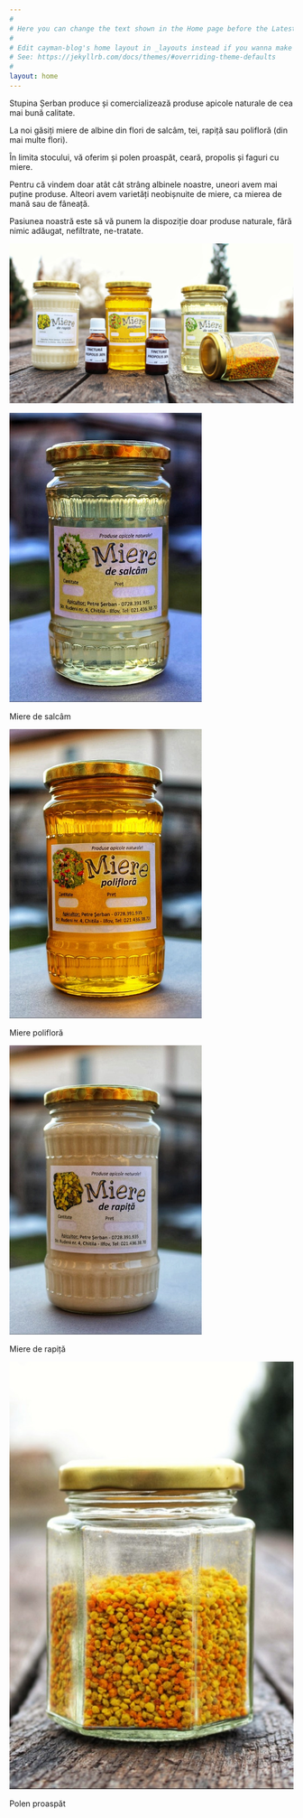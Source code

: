 ```yaml
---
#
# Here you can change the text shown in the Home page before the Latest Posts section.
#
# Edit cayman-blog's home layout in _layouts instead if you wanna make some changes
# See: https://jekyllrb.com/docs/themes/#overriding-theme-defaults
#
layout: home
---
```


Stupina Șerban produce și comercializează produse apicole naturale de cea mai bună calitate. 

La noi găsiți miere de albine din flori de salcâm, tei, rapiță sau polifloră (din mai multe flori).

În limita stocului, vă oferim și polen proaspăt, ceară, propolis și faguri cu miere. 

Pentru că vindem doar atât cât strâng albinele noastre, uneori avem mai puține produse. Alteori avem varietăți neobișnuite de miere, ca mierea de mană sau de fâneață. 

Pasiunea noastră este să vă punem la dispoziție doar produse naturale, fără nimic adăugat, nefiltrate, ne-tratate. 

![Stupina Șerban - Miere de salcâm, rapiță, polifloră, polen și propolis](assets/produse_stupina_serban.jpg)


<div class="image-row-3">
    <div> <img src="assets/salcam-512.jpeg" alt="Stupina Șerban - Miere de salcâm"/> <p>Miere de salcâm</p></div>
    <div> <img src="assets/poliflora-512.jpeg" alt="Stupina Șerban - Miere polifloră"/> <p>Miere polifloră</p></div>
    <div> <img src="assets/rapita-512.jpeg" alt="Stupina Șerban - Miere de rapiță"/> <p>Miere de rapiță</p></div>
</div>

<div class="image-row-3">
    <div> <img src="assets/polen_stupina_serban.jpg" alt="Stupina Șerban - Polen proaspăt"/> <p>Polen proaspăt</p></div>
</div>
